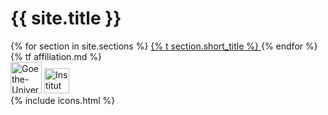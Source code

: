 <div class="masthead d-flex flex-column justify-around text-center">
  <h1>{{ site.title }}</h1>
  <div class="d-md-flex flex-row align-items-stretch justify-content-center">
    <div class="menu d-flex flex-md-column flex-wrap justify-content-center text-md-right px-md-3 py-2">
    {% for section in site.sections %}
      <a href="#{{ section.slug }}" class="mx-2">
        {% t section.short_title %}
      </a>
    {% endfor %}
    </div>
    <div class="text-md-left">
      <div class="my-2 mx-md-4">
        {% tf affiliation.md %}
      </div>
      <div class="d-flex flex-wrap align-items-center justify-content-center justify-content-md-start mx-md-3">
        <img src="{{ "/assets/img/gu.png" | prepend: site.baseurl_root }}" height="50px" class="mx-2 my-2" alt="Goethe-Universität Frankfurt" />
        <img src="{{ "/assets/img/ihg.svg" | prepend: site.baseurl_root }}" height="40px" class="mx-2 my-2" alt="Institut für Humangeographie" />
      </div>
    </div>
  </div>
  <div class="text-center icons mt-4">
  {% include icons.html %}
  </div>
</div>
